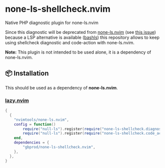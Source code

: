 # none-ls-shellcheck.nvim

Native PHP diagnostic plugin for none-ls.nvim

Since this diagnostic will be deprecated from [none-ls.nvim](https://github.com/nvimtools/none-ls.nvim)
(see [this issue](https://github.com/nvimtools/none-ls.nvim/issues/58)) because a LSP alternative is available ([bashls](https://github.com/bash-lsp/bash-language-server))
this repository allows to keep using shellcheck diagnostic and code-action with none-ls.nvim.

**Note:** This plugin is not intended to be used alone, it is a dependency of none-ls.nvim.

## 📦 Installation

This should be used as a dependency of **none-ls.nvim**.

### [lazy.nvim](https://github.com/folke/lazy.nvim)

```lua
{
  {
    "nvimtools/none-ls.nvim",
    config = function()
        require("null-ls").register(require("none-ls-shellcheck.diagnostics"))
        require("null-ls").register(require("none-ls-shellcheck.code_actions"))
    end,
    dependencies = {
        "gbprod/none-ls-shellcheck.nvim",
    },
  },
}
```
